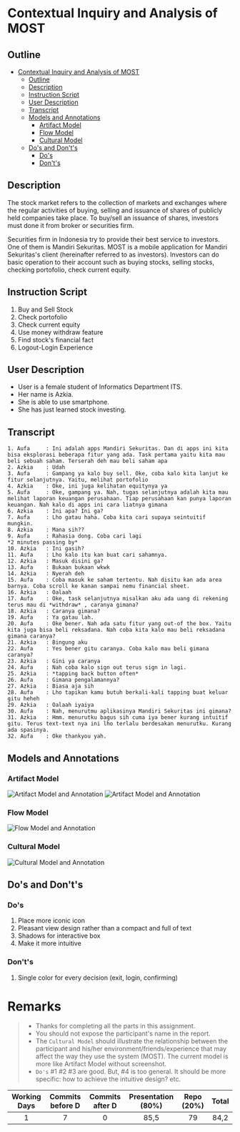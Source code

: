 # Contextual Inquiry and Analysis of MOST

## Outline

- [Contextual Inquiry and Analysis of MOST](#contextual-inquiry-and-analysis-of-most)
  - [Outline](#outline)
  - [Description](#description)
  - [Instruction Script](#instruction-script)
  - [User Description](#user-description)
  - [Transcript](#transcript)
  - [Models and Annotations](#models-and-annotations)
    - [Artifact Model](#artifact-model)
    - [Flow Model](#flow-model)
    - [Cultural Model](#cultural-model)
  - [Do's and Don't's](#dos-and-donts)
    - [Do's](#dos)
    - [Don't's](#donts)


## Description
The stock market refers to the collection of markets and exchanges where the regular activities of buying, selling and issuance of shares of publicly held companies take place. To buy/sell an issuance of shares, investors must done it from broker or securities firm.

Securities firm in Indonesia try to provide their best service to investors. One of them is Mandiri Sekuritas. MOST is a mobile application for Mandiri Sekuritas's client (hereinafter referred to as investors). Investors can do basic operation to their account such as buying stocks, selling stocks, checking portofolio, check current equity.

## Instruction Script

1.  Buy and Sell Stock
2.	Check portofolio
3.	Check current equity
4.	Use money withdraw feature
5.	Find stock's financial fact
6.  Logout-Login Experience
## User Description
- User is a female student of Informatics Department ITS.
- Her name is Azkia.
- She is able to use smartphone.
- She has just learned stock investing.

## Transcript
```text
1. Aufa     : Ini adalah apps Mandiri Sekuritas. Dan di apps ini kita bisa eksplorasi beberapa fitur yang ada. Task pertama yaitu kita mau beli sebuah saham. Terserah deh mau beli saham apa
2. Azkia    : Udah
3. Aufa     : Gampang ya kalo buy sell. Oke, coba kalo kita lanjut ke fitur selanjutnya. Yaitu, melihat portofolio
4. Azkia    : Oke, ini juga kelihatan equitynya ya
5. Aufa     : Oke, gampang ya. Nah, tugas selanjutnya adalah kita mau melihat laporan keuangan perusahaan. Tiap perusahaan kan punya laporan keuangan. Nah kalo di apps ini cara liatnya gimana
6. Azkia    : Ini apa? Ini ga?
7. Aufa     : Lho gatau haha. Coba kita cari supaya seintuitif mungkin.
8. Azkia    : Mana sih??
9. Aufa     : Rahasia dong. Coba cari lagi
*2 minutes passing by*
10. Azkia   : Ini gasih?
11. Aufa    : Lho kalo itu kan buat cari sahamnya.
12. Azkia   : Masuk disini ga?
13. Aufa    : Bukaan bukaan wkwk
14. Azkia   : Nyerah deh
15. Aufa    : Coba masuk ke saham tertentu. Nah disitu kan ada area barnya. Coba scroll ke kanan sampai nemu financial sheet. 
16. Azkia   : Oalaah
17. Aufa    : Oke, task selanjutnya misalkan aku ada uang di rekening terus mau di *withdraw* , caranya gimana?
18. Azkia   : Caranya gimana?
19. Aufa    : Ya gatau lah.
20. Aufa    : Oke bener. Nah ada satu fitur yang out-of the box. Yaitu kita juga bisa beli reksadana. Nah coba kita kalo mau beli reksadana gimana caranya?
21. Azkia   : Bingung aku
22. Aufa    : Yes bener gitu caranya. Coba kalo mau beli gimana caranya?
23. Azkia   : Gini ya caranya
24. Aufa    : Nah coba kalo sign out terus sign in lagi.
25. Azkia   : *tapping back button often*
26. Aufa    : Gimana pengalamannya?
27. Azkia   : Biasa aja sih
28. Aufa    : Lho tapikan kamu butuh berkali-kali tapping buat keluar gitu heheh
29. Azkia   : Oalaah iyaiya
30. Aufa    : Nah, menurutmu aplikasinya Mandiri Sekuritas ini gimana?
31. Azkia   : Hmm. menurutku bagus sih cuma iya bener kurang intuitif gitu. Terus text-text nya ini lho terlalu berdesakan menurutku. Kurang ada spasinya.
32. Aufa    : Oke thankyou yah.
```
## Models and Annotations
### Artifact Model
![Artifact Model and Annotation](img/most123.jpg)
![Artifact Model and Annotation](img/most456.jpg)

### Flow Model
![Flow Model and Annotation](img/flowdiagram.jpg)
### Cultural Model
![Cultural Model and Annotation](img/cultural.jpg)
## Do's and Don't's
### Do's

1. Place more iconic icon
2. Pleasant view design rather than a compact and full of text
3. Shadows for interactive box
4. Make it more intuitive 
  
### Don't's

1. Single color for every decision (exit, login, confirming) 

# Remarks
> * Thanks for completing all the parts in this assignment.
> * You should not expose the participant's name in the report.
> * The `Cultural Model` should illustrate the relationship between the participant and his/her environment/friends/experience that may affect the way they use the system (MOST). The current model is more like Artifact Model without screenshot.
> * `Do's` #1 #2 #3 are good. But, #4 is too general. It should be more specific: how to achieve the intuitive design? etc.


| Working Days | Commits before D | Commits after D | Presentation (80%) | Repo (20%) | Total |
|:------------:|:----------------:|:---------------:|:------------------:|:----------:|:-----:|
| 1            | 7                | 0               | 85,5               | 79         | 84,2  |
